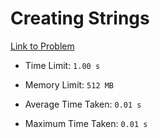 # Creating Strings

[Link to Problem](https://cses.fi/problemset/task/1622)

- Time Limit: ```1.00 s```
- Memory Limit: ```512 MB```

- Average Time Taken: ```0.01 s```
- Maximum Time Taken: ```0.01 s```
